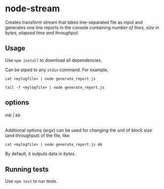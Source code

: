 # node-stream

Creates transform stream that takes line-separated file as input and generates one line reports in the console containing *number of lines, size in bytes, elapsed time and throughput.*

## Usage
Use `npm install` to download all dependencies.

Can be piped to any `stdin` command. For example,

`cat <mylogfile> | node generate_report.js`
 
`tail -f <mylogfile> | node generate_report.js`

## options
###### mb | kb

Additional options (argv) can be used for changing the unit of block size (and throughput) of the file, like

`cat <mylogfile> | node generate_report.js mb`

By default, it outputs data in *bytes*.

## Running tests

Use `npm test` to run tests.
